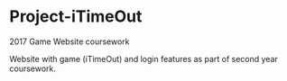 # Project-iTimeOut
2017 Game Website coursework

Website with game (iTimeOut) and login features as part of second year coursework.
